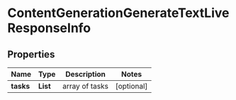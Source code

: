 # ContentGenerationGenerateTextLiveResponseInfo


## Properties

| Name | Type | Description | Notes |
|------------ | ------------- | ------------- | -------------|
**tasks** | **List<ContentGenerationGenerateTextLiveTaskInfo>** | array of tasks |[optional]|